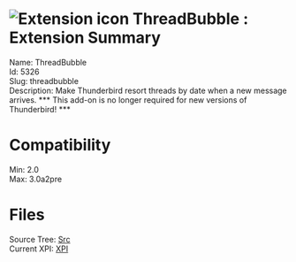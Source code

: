 # ![Extension icon](https://addons.thunderbird.net/user-media/addon_icons/5/5326-64.png?modified=1335170951) ThreadBubble : Extension Summary

Name: ThreadBubble  
Id: 5326  
Slug: threadbubble  
Description: Make Thunderbird resort threads by date when a new message arrives.  *** This add-on is no longer required for new versions of Thunderbird! ***
  

# Compatibility
Min: 2.0  
Max: 3.0a2pre  

# Files

Source Tree: [Src](C:/Dev/Thunderbird/ThunderKdB/xall/xOther/5326-threadbubble/src)  
Current XPI: [XPI](C:/Dev/Thunderbird/ThunderKdB/xall/xOther/5326-threadbubble/xpi)  



